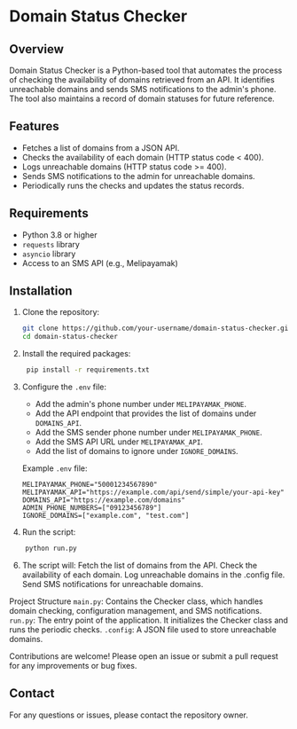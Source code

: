 # Domain Status Checker

## Overview
Domain Status Checker is a Python-based tool that automates the process of checking the availability of domains retrieved from an API. It identifies unreachable domains and sends SMS notifications to the admin's phone. The tool also maintains a record of domain statuses for future reference.

## Features
- Fetches a list of domains from a JSON API.
- Checks the availability of each domain (HTTP status code < 400).
- Logs unreachable domains (HTTP status code >= 400).
- Sends SMS notifications to the admin for unreachable domains.
- Periodically runs the checks and updates the status records.

## Requirements
- Python 3.8 or higher
- `requests` library
- `asyncio` library
- Access to an SMS API (e.g., Melipayamak)

## Installation
1. Clone the repository:
   ```bash
   git clone https://github.com/your-username/domain-status-checker.git
   cd domain-status-checker
   ```
   
2. Install the required packages:
   ```bash
    pip install -r requirements.txt
    ```
3. Configure the `.env` file:
   - Add the admin's phone number under `MELIPAYAMAK_PHONE`.
   - Add the API endpoint that provides the list of domains under `DOMAINS_API`.
   - Add the SMS sender phone number under `MELIPAYAMAK_PHONE`.
   - Add the SMS API URL under `MELIPAYAMAK_API`.
   - Add the list of domains to ignore under `IGNORE_DOMAINS`.

   Example `.env` file:
   ```dotenv
   MELIPAYAMAK_PHONE="50001234567890"
   MELIPAYAMAK_API="https://example.com/api/send/simple/your-api-key"
   DOMAINS_API="https://example.com/domains"
   ADMIN_PHONE_NUMBERS=["09123456789"]
   IGNORE_DOMAINS=["example.com", "test.com"]

5. Run the script:
```bash
    python run.py
 ```
6. The script will:
   Fetch the list of domains from the API.
   Check the availability of each domain.
   Log unreachable domains in the .config file.
   Send SMS notifications for unreachable domains.

Project Structure
`main.py`: Contains the Checker class, which handles domain checking, configuration management, and SMS notifications.
`run.py`: The entry point of the application. It initializes the Checker class and runs the periodic checks.
`.config`: A JSON file used to store unreachable domains.

Contributions are welcome! Please open an issue or submit a pull request for any improvements or bug fixes.

## Contact
For any questions or issues, please contact the repository owner.
